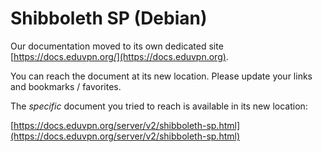 # Shibboleth SP (Debian)
    
Our documentation moved to its own dedicated site 
[https://docs.eduvpn.org/](https://docs.eduvpn.org).

You can reach the document at its new location. Please update your links and 
bookmarks / favorites.

The _specific_ document you tried to reach is available in its new location:

[https://docs.eduvpn.org/server/v2/shibboleth-sp.html](https://docs.eduvpn.org/server/v2/shibboleth-sp.html)

